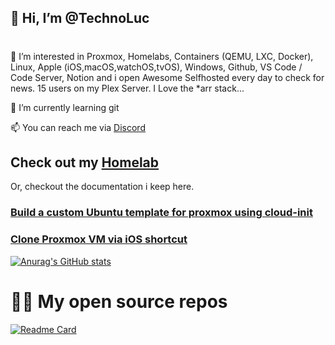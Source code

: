 ## 👋 Hi, I’m @TechnoLuc
#
👀 I’m interested in Proxmox, Homelabs, Containers (QEMU, LXC, Docker), Linux, Apple (iOS,macOS,watchOS,tvOS), Windows, Github, VS Code / Code Server, Notion and i open Awesome Selfhosted every day to check for news. 15 users on my Plex Server. I Love the *arr stack...

🌱 I’m currently learning git

📫 You can reach me via [Discord](https://discord.gg/kvvndsWGmT)

<!---
technoluc/technoluc is a ✨ special ✨ repository because its `README.md` (this file) appears on your GitHub profile.
You can click the Preview link to take a look at your changes.
--->

## Check out my [Homelab](https://github.com/technoluc/homelab.git)

Or, checkout the documentation i keep here.

### [Build a custom Ubuntu template for proxmox using cloud-init](proxmox/README.md)
### [Clone Proxmox VM via iOS shortcut](https://www.icloud.com/shortcuts/afc4686b36cf41b5bc62e10215a351bc)

<!-- ### Download [software](https://nc.kurstjens.nu/index.php/s/gfeneEJoQG7tfkw) -->


[![Anurag's GitHub stats](https://github-readme-stats.vercel.app/api?username=technoluc)](https://github.com/anuraghazra/github-readme-stats)

# 🧑‍💻 My open source repos

[![Readme Card](https://github-readme-stats.vercel.app/api/pin/?username=technoluc&repo=homelab&theme=radical)](https://github.com/technoluc/homelab.git)

